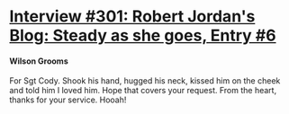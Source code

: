 # [Interview #301: Robert Jordan's Blog: Steady as she goes, Entry #6](https://www.theoryland.com/intvmain.php?i=301#6)

#### Wilson Grooms

For Sgt Cody. Shook his hand, hugged his neck, kissed him on the cheek and told him I loved him. Hope that covers your request. From the heart, thanks for your service. Hooah!


